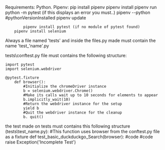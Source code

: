 Requirements:
    Python.
    Pipenv:
        pip install pipenv
        pipenv install
        pipenv run python -m pytest (if this displays an error you must..)
            pipenv --python #pythonVersionInstalled
            pipenv update

            pipenv install pytest (if no module of pytest found)
        pipenv install selenium

Always a file named 'tests' and inside the files.py made must contain the name 'test_'name'.py

tests\conftest.py file must contains the following structure:

    import pytest
    import selenium.webdriver

    @pytest.fixture
        def browser():
            #Initialize the chromeDriver instance
            b = selenium.webdriver.Chrome()
            #Make its calls wait up to 10 seconds for elements to appear
            b.implicitly_wait(10)
            #Return the webdriver instance for the setup
            yield b
            #Quit the webdriver instance for the cleanup
            b. quit()

the test made on tests must contains this following structure (tests\test_name.py):
    #This function uses browser from the conftest.py file as a fixture
    def test_basic_duckduckgo_Search(browser):
        #code
        #code
    raise Exception('Incomplete Test') 